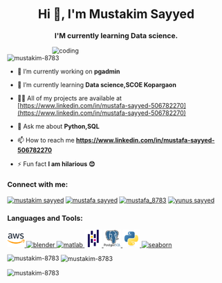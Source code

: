 
<h1 align="center">Hi 👋, I'm Mustakim Sayyed</h1>
<h3 align="center">I'M currently learning Data science.</h3>

<img align="right" alt="coding" width="400" src="https://user-images.githubusercontent.com/55389276/140866485-8fb1c876-9a8f-4d6a-98dc-08c4981eaf70.gif">

<p align="left"> <img src="https://komarev.com/ghpvc/?username=mustakim-8783&label=Profile%20views&color=0e75b6&style=flat" alt="mustakim-8783" /> </p>

- 🔭 I’m currently working on **pgadmin**

- 🌱 I’m currently learning **Data science,SCOE Kopargaon**

- 👨‍💻 All of my projects are available at [https://www.linkedin.com/in/mustafa-sayyed-506782270](https://www.linkedin.com/in/mustafa-sayyed-506782270)

- 💬 Ask me about **Python,SQL**

- 📫 How to reach me **https://www.linkedin.com/in/mustafa-sayyed-506782270**

- ⚡ Fun fact **I am hilarious 😊**

<h3 align="left">Connect with me:</h3>
<p align="left">
<a href="https://linkedin.com/in/mustakim sayyed" target="blank"><img align="center" src="https://raw.githubusercontent.com/rahuldkjain/github-profile-readme-generator/master/src/images/icons/Social/linked-in-alt.svg" alt="mustakim sayyed" height="30" width="40" /></a>
<a href="https://fb.com/mustafa sayyed" target="blank"><img align="center" src="https://raw.githubusercontent.com/rahuldkjain/github-profile-readme-generator/master/src/images/icons/Social/facebook.svg" alt="mustafa sayyed" height="30" width="40" /></a>
<a href="https://instagram.com/_mustafa_8783" target="blank"><img align="center" src="https://raw.githubusercontent.com/rahuldkjain/github-profile-readme-generator/master/src/images/icons/Social/instagram.svg" alt="mustafa_8783" height="30" width="40" /></a>
<a href="https://www.youtube.com/c/yunus sayyed" target="blank"><img align="center" src="https://raw.githubusercontent.com/rahuldkjain/github-profile-readme-generator/master/src/images/icons/Social/youtube.svg" alt="yunus sayyed" height="30" width="40" /></a>
</p>

<h3 align="left">Languages and Tools:</h3>
<p align="left"> <a href="https://aws.amazon.com" target="_blank" rel="noreferrer"> <img src="https://raw.githubusercontent.com/devicons/devicon/master/icons/amazonwebservices/amazonwebservices-original-wordmark.svg" alt="aws" width="40" height="40"/> </a> <a href="https://www.blender.org/" target="_blank" rel="noreferrer"> <img src="https://download.blender.org/branding/community/blender_community_badge_white.svg" alt="blender" width="40" height="40"/> </a> <a href="https://www.mathworks.com/" target="_blank" rel="noreferrer"> <img src="https://upload.wikimedia.org/wikipedia/commons/2/21/Matlab_Logo.png" alt="matlab" width="40" height="40"/> </a> <a href="https://pandas.pydata.org/" target="_blank" rel="noreferrer"> <img src="https://raw.githubusercontent.com/devicons/devicon/2ae2a900d2f041da66e950e4d48052658d850630/icons/pandas/pandas-original.svg" alt="pandas" width="40" height="40"/> </a> <a href="https://www.postgresql.org" target="_blank" rel="noreferrer"> <img src="https://raw.githubusercontent.com/devicons/devicon/master/icons/postgresql/postgresql-original-wordmark.svg" alt="postgresql" width="40" height="40"/> </a> <a href="https://www.python.org" target="_blank" rel="noreferrer"> <img src="https://raw.githubusercontent.com/devicons/devicon/master/icons/python/python-original.svg" alt="python" width="40" height="40"/> </a> <a href="https://seaborn.pydata.org/" target="_blank" rel="noreferrer"> <img src="https://seaborn.pydata.org/_images/logo-mark-lightbg.svg" alt="seaborn" width="40" height="40"/> </a> </p>

<p><img align="left" src="https://github-readme-stats.vercel.app/api/top-langs?username=mustakim-8783&show_icons=true&locale=en&layout=compact" alt="mustakim-8783" /></p>

<p>&nbsp;<img align="center" src="https://github-readme-stats.vercel.app/api?username=mustakim-8783&show_icons=true&locale=en" alt="mustakim-8783" /></p>

<p><img align="center" src="https://github-readme-streak-stats.herokuapp.com/?user=mustakim-8783&" alt="mustakim-8783" /></p>
